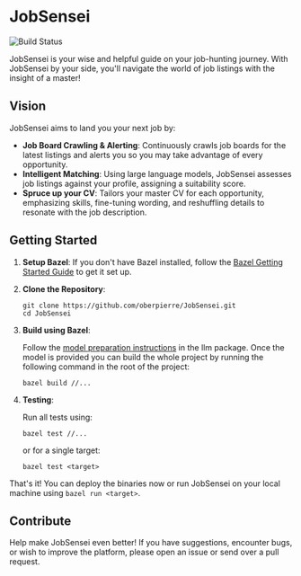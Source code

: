 # JobSensei

![Build Status](https://github.com/oberpierre/JobSensei/actions/workflows/build.yml/badge.svg)

JobSensei is your wise and helpful guide on your job-hunting journey. With JobSensei by your side, you'll navigate the world of job listings with the insight of a master!

## Vision

JobSensei aims to land you your next job by:

- **Job Board Crawling & Alerting**: Continuously crawls job boards for the latest listings and alerts you so you may take advantage of every opportunity.
- **Intelligent Matching**: Using large language models, JobSensei assesses job listings against your profile, assigning a suitability score.
- **Spruce up your CV**: Tailors your master CV for each opportunity, emphasizing skills, fine-tuning wording, and reshuffling details to resonate with the job description.

## Getting Started

1. **Setup Bazel**: If you don't have Bazel installed, follow the [Bazel Getting Started Guide](https://bazel.build/start) to get it set up.
2. **Clone the Repository**:

   ```
   git clone https://github.com/oberpierre/JobSensei.git
   cd JobSensei
   ```

3. **Build using Bazel**:

   Follow the [model preparation instructions](./llm/README.md#model-preparation) in the llm package. Once the model is provided you can build the whole project by running the following command in the root of the project:

   ```
   bazel build //...
   ```

4. **Testing**:

   Run all tests using:

   ```
   bazel test //...
   ```

   or for a single target:

   ```
   bazel test <target>
   ```

That's it! You can deploy the binaries now or run JobSensei on your local machine using `bazel run <target>`.

## Contribute

Help make JobSensei even better! If you have suggestions, encounter bugs, or wish to improve the platform, please open an issue or send over a pull request.
